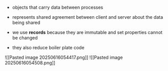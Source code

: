 - objects that carry data between processes
- represents shared agreement between client and server about the data being shared

- we use **records** because they are immutable and set properties cannot be changed
- they also reduce boiler plate code

![[Pasted image 20250616054417.png]]
![[Pasted image 20250616054508.png]]



